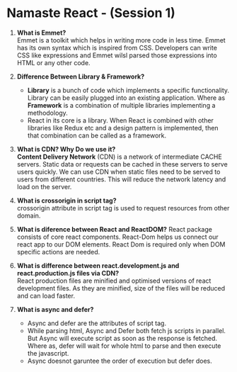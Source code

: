 # Namaste React - (Session 1)

1. __What is Emmet?__  
   Emmet is a toolkit which helps in writing more code in less time. Emmet has its own syntax which is inspired from CSS. Developers can write CSS like expressions and Emmet wilsl parsed those expressions into HTML or any other code.  
  
2. __Difference Between Library & Framework?__  
    * __Library__ is a bunch of code which implements a specific functionality. Library can be easily plugged into an existing application. Where as __Framework__ is a combination of multiple libraries implementing a methodology.
    * React in its core is a library. When React is combined with other libraries like Redux etc and a design pattern is implemented, then that combination can be called as a framework.
3. __What is CDN? Why Do we use it?__  
   __Content Delivery Network__ (CDN) is a network of intermediate CACHE servers. Static data or requests can be cached in these servers to serve users quickly. We can use CDN when static files need to be served to users from different countries. This will reduce the network latency and load on the server.
4. __What is crossorigin in script tag?__  
   crossorigin attribute in script tag is used to request resources from other domain.
5. __What is diference between React and ReactDOM?__
   React package consists of core react components. React-Dom helps us connect our react app to our DOM elements. React Dom is required only when DOM specific actions are needed.
6. __What is difference between react.development.js and react.production.js files via CDN?__  
   React production files are minified and optimised versions of react development files. As they are minified, size of the files will be reduced and can load faster.
7. __What is async and defer?__  
   * Async and defer are the attributes of script tag.
   * While parsing html, Async and Defer both fetch js scripts in parallel. But Async will execute script as soon as the response is fetched. Where as, defer will wait for whole html to parse and then execute the javascript.
   * Async doesnot garuntee the order of execution but defer does.
